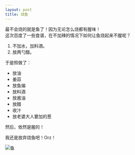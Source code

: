 ```yaml
---
layout: post
title: 烧鱼
---
```


最不会烧的就是鱼了！因为无论怎么烧都有腥味！  
这次百度了一些食谱，在不加辣的情况下如何让鱼烧起来不腥呢？

1. 不加水，加料酒。  
2. 放两勺醋。  

<!--more-->

于是照做了：  
* 放油  
* 姜蒜  
* 放鱼煸  
* 放料酒  
* 放酱油  
* 放醋  
* 收汁  
* 放老婆大人要加的葱 

然后，依然是腥的！

我还是放弃烧鱼吧！Orz！

![鱼](https://zhenyangleo.github.io/post-image/20180224-%E9%B1%BC.jpg)
